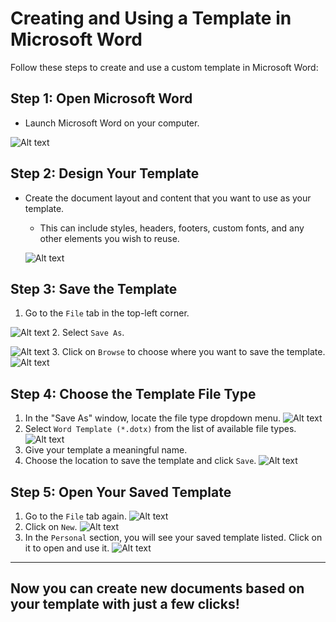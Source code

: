 # Creating and Using a Template in Microsoft Word

Follow these steps to create and use a custom template in Microsoft Word:

## Step 1: Open Microsoft Word
- Launch Microsoft Word on your computer.

![Alt text](./Ms%20Word.jpg)

## Step 2: Design Your Template
- Create the document layout and content that you want to use as your template. 
  - This can include styles, headers, footers, custom fonts, and any other elements you wish to reuse.

  ![Alt text](./Design%20Template.png)

## Step 3: Save the Template
1. Go to the `File` tab in the top-left corner.

![Alt text](./File.png)
2. Select `Save As`.

![Alt text](./Save%20as.png)
3. Click on `Browse` to choose where you want to save the template.
![Alt text](./Browse.png)

## Step 4: Choose the Template File Type
1. In the "Save As" window, locate the file type dropdown menu.
![Alt text](./File%20type.png)
2. Select `Word Template (*.dotx)` from the list of available file types.
![Alt text](./Word%20Template.png)
3. Give your template a meaningful name.
4. Choose the location to save the template and click `Save`.
![Alt text](./Save.png)

## Step 5: Open Your Saved Template
1. Go to the `File` tab again.
![Alt text](./File.png)
2. Click on `New`.
![Alt text](./New.png)
3. In the `Personal` section, you will see your saved template listed. Click on it to open and use it.
![Alt text](./Personal.png)

---
Now you can create new documents based on your template with just a few clicks!
---
